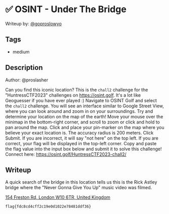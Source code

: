# ✅ OSINT - Under The Bridge

Writeup by: [@goproslowyo](https://github.com/goproslowyo)

## Tags

- medium

## Description

Author: @proslasher

Can you find this iconic location?  This is the `chall2` challenge for the "HuntressCTF2023" challenges on https://osint.golf.  It's a lot like Geoguesser if you have ever played :)     Navigate to OSINT Golf and select the `chall2` challenge.   You will see an interface similar to Google Street View, where you can look around and zoom in on your surroundings. Try and determine your location on the map of the earth!   Move your mouse over the minimap in the bottom-right corner, and scroll to zoom or click and hold to pan around the map.   Click and place your pin-marker on the map where you believe your exact location is. The accuracy radius is 200 meters.   Click Submit. If you are incorrect, it will say "not here" on the top left. If you are correct, your flag will be displayed in the top-left corner.    Copy and paste the flag value into the input box below and submit it to solve this challenge!    Connect here: https://osint.golf/HuntressCTF2023-chall2/

## Writeup

A quick search of the bridge in this location tells us this is the Rick Astley bridge where the "Never Gonna Give You Up" music video was filmed.

[154 Freston Rd, London W10 6TR, United Kingdom](https://www.google.com/maps/place/51%C2%B030'45.2%22N+0%C2%B013'08.6%22W/@51.5126588,-0.2192615,19z/data=!4m4!3m3!8m2!3d51.512562!4d-0.219063?entry=ttu)

`flag{fdc8cd4cff2c19e0d1022e78481ddf36}`

